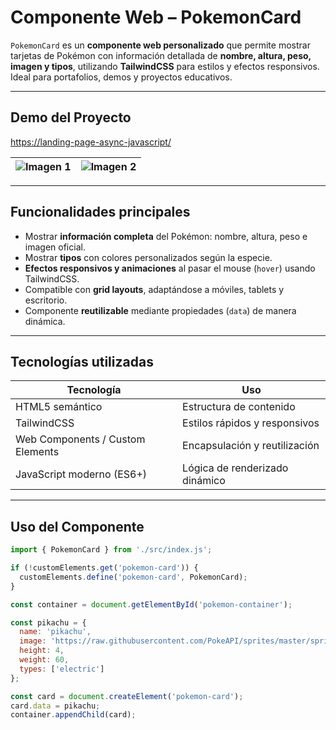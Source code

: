 # Componente Web – PokemonCard

`PokemonCard` es un **componente web personalizado** que permite mostrar tarjetas de Pokémon con información detallada de **nombre, altura, peso, imagen y tipos**, utilizando **TailwindCSS** para estilos y efectos responsivos. Ideal para portafolios, demos y proyectos educativos.

---

## Demo del Proyecto

[https://landing-page-async-javascript/](https://landing-page-async-javascript.pablogarciajc.com/)

| ![Imagen 1](https://pablogarciajc.com/wp-content/uploads/2025/09/pokedex_1.webp) | ![Imagen 2](https://pablogarciajc.com/wp-content/uploads/2025/09/pokedex_2.webp) |
|-----------|-----------|

---

## Funcionalidades principales

- Mostrar **información completa** del Pokémon: nombre, altura, peso e imagen oficial.  
- Mostrar **tipos** con colores personalizados según la especie.  
- **Efectos responsivos y animaciones** al pasar el mouse (`hover`) usando TailwindCSS.  
- Compatible con **grid layouts**, adaptándose a móviles, tablets y escritorio.  
- Componente **reutilizable** mediante propiedades (`data`) de manera dinámica.  

---

## Tecnologías utilizadas

| Tecnología | Uso |
|------------|-----|
| HTML5 semántico | Estructura de contenido |
| TailwindCSS | Estilos rápidos y responsivos |
| Web Components / Custom Elements | Encapsulación y reutilización |
| JavaScript moderno (ES6+) | Lógica de renderizado dinámico |

---

## Uso del Componente

```javascript
import { PokemonCard } from './src/index.js';

if (!customElements.get('pokemon-card')) {
  customElements.define('pokemon-card', PokemonCard);
}

const container = document.getElementById('pokemon-container');

const pikachu = {
  name: 'pikachu',
  image: 'https://raw.githubusercontent.com/PokeAPI/sprites/master/sprites/pokemon/other/official-artwork/25.png',
  height: 4,
  weight: 60,
  types: ['electric']
};

const card = document.createElement('pokemon-card');
card.data = pikachu;
container.appendChild(card);
